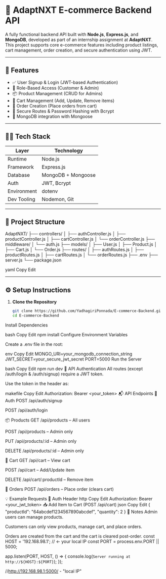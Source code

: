 # 🛒 AdaptNXT E-commerce Backend API

A fully functional backend API built with **Node.js**, **Express.js**, and **MongoDB**, developed as part of an internship assignment at **AdaptNXT**. This project supports core e-commerce features including product listings, cart management, order creation, and secure authentication using JWT.

---

## 🚀 Features

- ✅ User Signup & Login (JWT-based Authentication)
- 👥 Role-Based Access (Customer & Admin)
- 📦 Product Management (CRUD for Admins)
- 🛒 Cart Management (Add, Update, Remove items)
- 🧾 Order Creation (Place orders from cart)
- 🔐 Secure Routes & Password Hashing with Bcrypt
- 📁 MongoDB integration with Mongoose

---

## 🧑‍💻 Tech Stack

| Layer         | Technology        |
|---------------|-------------------|
| Runtime       | Node.js           |
| Framework     | Express.js        |
| Database      | MongoDB + Mongoose |
| Auth          | JWT, Bcrypt       |
| Environment   | dotenv            |
| Dev Tooling   | Nodemon, Git      |

---

## 📂 Project Structure

AdaptNXT/
├── controllers/
│ ├── authController.js
│ ├── productController.js
│ ├── cartController.js
│ └── orderController.js
├── middleware/
│ └── auth.js
├── models/
│ ├── User.js
│ ├── Product.js
│ ├── Cart.js
│ └── Order.js
├── routes/
│ ├── authRoutes.js
│ ├── productRoutes.js
│ ├── cartRoutes.js
│ └── orderRoutes.js
├── .env
├── server.js
└── package.json

yaml
Copy
Edit

---

## ⚙️ Setup Instructions

1. **Clone the Repository**
   ```bash
   git clone https://github.com/YadhagiriPonnada/E-commerce-Backend.git
   cd E-commerce-Backend
Install Dependencies

bash
Copy
Edit
npm install
Configure Environment Variables

Create a .env file in the root:

env
Copy
Edit
MONGO_URI=your_mongodb_connection_string
JWT_SECRET=your_secure_jwt_secret
PORT=5000
Run the Server

bash
Copy
Edit
npm run dev
🔐 API Authentication
All routes (except /auth/login & /auth/signup) require a JWT token.

Use the token in the header as:

makefile
Copy
Edit
Authorization: Bearer <your_token>
📬 API Endpoints
🔑 Auth
POST /api/auth/signup

POST /api/auth/login

📦 Products
GET /api/products – All users

POST /api/products – Admin only

PUT /api/products/:id – Admin only

DELETE /api/products/:id – Admin only

🛒 Cart
GET /api/cart – View cart

POST /api/cart – Add/Update item

DELETE /api/cart/:productId – Remove item

🧾 Orders
POST /api/orders – Place order (clears cart)

💡 Example Requests
🔐 Auth Header
http
Copy
Edit
Authorization: Bearer <your_jwt_token>
📥 Add Item to Cart (POST /api/cart)
json
Copy
Edit
{
  "productId": "64abcdef1234567890abcdef",
  "quantity": 2
}
📌 Notes
Admin users can manage products.

Customers can only view products, manage cart, and place orders.

Orders are created from the cart and the cart is cleared post-order.
const HOST = '192.168.98.1'; // ← your local IP
const PORT = process.env.PORT || 5000;

app.listen(PORT, HOST, () => {
  console.log(`Server running at http://${HOST}:${PORT}`);
});

//http://192.168.98.1:5000/    -   "local IP"
